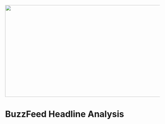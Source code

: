 <img src="https://static.miraheze.org/rottenwebsiteswiki/1/1d/Bf.png" width="1200" height="300" class="center"> 

# BuzzFeed Headline Analysis